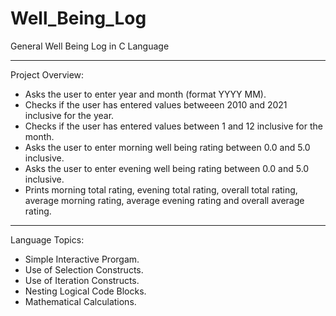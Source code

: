 # Well_Being_Log

General Well Being Log in C Language 
____________________________________


Project Overview:

* Asks the user to enter year and month (format YYYY MM).
* Checks if the user has entered values betweeen 2010 and 2021 inclusive for the year. 
* Checks if the user has entered values between 1 and 12 inclusive for the month.
* Asks the user to enter morning well being rating between 0.0 and 5.0 inclusive.
* Asks the user to enter evening well being rating between 0.0 and 5.0 inclusive. 
* Prints morning total rating, evening total rating, overall total rating, average morning rating, average evening rating and overall average rating.
____________________________________


Language Topics:

* Simple Interactive Prorgam.
* Use of Selection Constructs.
* Use of Iteration Constructs.
* Nesting Logical Code Blocks.
* Mathematical Calculations.
